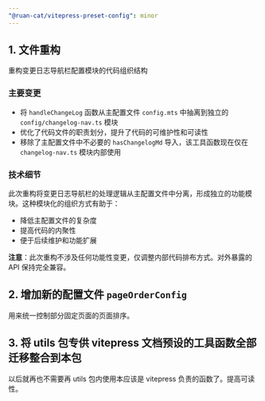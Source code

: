 ```yaml
---
"@ruan-cat/vitepress-preset-config": minor
---
```


## 1. 文件重构

重构变更日志导航栏配置模块的代码组织结构

### 主要变更

- 将 `handleChangeLog` 函数从主配置文件 `config.mts` 中抽离到独立的 `config/changelog-nav.ts` 模块
- 优化了代码文件的职责划分，提升了代码的可维护性和可读性
- 移除了主配置文件中不必要的 `hasChangelogMd` 导入，该工具函数现在仅在 `changelog-nav.ts` 模块内部使用

### 技术细节

此次重构将变更日志导航栏的处理逻辑从主配置文件中分离，形成独立的功能模块。这种模块化的组织方式有助于：

- 降低主配置文件的复杂度
- 提高代码的内聚性
- 便于后续维护和功能扩展

**注意**：此次重构不涉及任何功能性变更，仅调整内部代码排布方式。对外暴露的 API 保持完全兼容。

## 2. 增加新的配置文件 `pageOrderConfig`

用来统一控制部分固定页面的页面排序。

## 3. 将 utils 包专供 vitepress 文档预设的工具函数全部迁移整合到本包

以后就再也不需要再 utils 包内使用本应该是 vitepress 负责的函数了。提高可读性。
